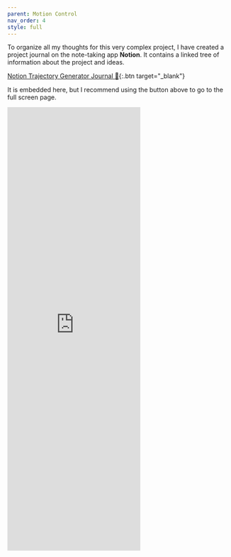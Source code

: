 ```yaml
---
parent: Motion Control
nav_order: 4
style: full
---
```


To organize all my thoughts for this very complex project, I have created a
project journal on the note-taking app **Notion**. It contains a linked tree of
information about the project and ideas.

<!-- prettier-ignore-start -->
[Notion Trajectory Generator Journal 🔗](https://7842b-trajectory-generator.website/){:.btn target="_blank"} 

<!-- prettier-ignore-end -->

It is embedded here, but I recommend using the button above to go to the full
screen page.

<div class="h_iframe">
 <iframe src="https://7842b-trajectory-generator.website" title="7842B Trajectory Generator Journal" frameborder="0" height=1000></iframe>
</div>
